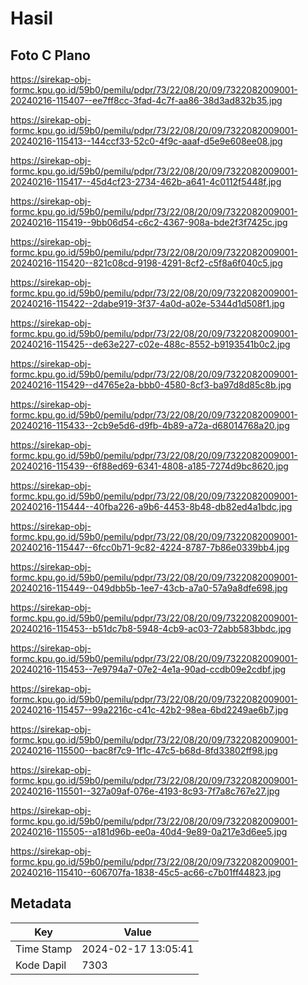 # Hasil

## Foto C Plano

https://sirekap-obj-formc.kpu.go.id/59b0/pemilu/pdpr/73/22/08/20/09/7322082009001-20240216-115407--ee7ff8cc-3fad-4c7f-aa86-38d3ad832b35.jpg

https://sirekap-obj-formc.kpu.go.id/59b0/pemilu/pdpr/73/22/08/20/09/7322082009001-20240216-115413--144ccf33-52c0-4f9c-aaaf-d5e9e608ee08.jpg

https://sirekap-obj-formc.kpu.go.id/59b0/pemilu/pdpr/73/22/08/20/09/7322082009001-20240216-115417--45d4cf23-2734-462b-a641-4c0112f5448f.jpg

https://sirekap-obj-formc.kpu.go.id/59b0/pemilu/pdpr/73/22/08/20/09/7322082009001-20240216-115419--9bb06d54-c6c2-4367-908a-bde2f3f7425c.jpg

https://sirekap-obj-formc.kpu.go.id/59b0/pemilu/pdpr/73/22/08/20/09/7322082009001-20240216-115420--821c08cd-9198-4291-8cf2-c5f8a6f040c5.jpg

https://sirekap-obj-formc.kpu.go.id/59b0/pemilu/pdpr/73/22/08/20/09/7322082009001-20240216-115422--2dabe919-3f37-4a0d-a02e-5344d1d508f1.jpg

https://sirekap-obj-formc.kpu.go.id/59b0/pemilu/pdpr/73/22/08/20/09/7322082009001-20240216-115425--de63e227-c02e-488c-8552-b9193541b0c2.jpg

https://sirekap-obj-formc.kpu.go.id/59b0/pemilu/pdpr/73/22/08/20/09/7322082009001-20240216-115429--d4765e2a-bbb0-4580-8cf3-ba97d8d85c8b.jpg

https://sirekap-obj-formc.kpu.go.id/59b0/pemilu/pdpr/73/22/08/20/09/7322082009001-20240216-115433--2cb9e5d6-d9fb-4b89-a72a-d68014768a20.jpg

https://sirekap-obj-formc.kpu.go.id/59b0/pemilu/pdpr/73/22/08/20/09/7322082009001-20240216-115439--6f88ed69-6341-4808-a185-7274d9bc8620.jpg

https://sirekap-obj-formc.kpu.go.id/59b0/pemilu/pdpr/73/22/08/20/09/7322082009001-20240216-115444--40fba226-a9b6-4453-8b48-db82ed4a1bdc.jpg

https://sirekap-obj-formc.kpu.go.id/59b0/pemilu/pdpr/73/22/08/20/09/7322082009001-20240216-115447--6fcc0b71-9c82-4224-8787-7b86e0339bb4.jpg

https://sirekap-obj-formc.kpu.go.id/59b0/pemilu/pdpr/73/22/08/20/09/7322082009001-20240216-115449--049dbb5b-1ee7-43cb-a7a0-57a9a8dfe698.jpg

https://sirekap-obj-formc.kpu.go.id/59b0/pemilu/pdpr/73/22/08/20/09/7322082009001-20240216-115453--b51dc7b8-5948-4cb9-ac03-72abb583bbdc.jpg

https://sirekap-obj-formc.kpu.go.id/59b0/pemilu/pdpr/73/22/08/20/09/7322082009001-20240216-115453--7e9794a7-07e2-4e1a-90ad-ccdb09e2cdbf.jpg

https://sirekap-obj-formc.kpu.go.id/59b0/pemilu/pdpr/73/22/08/20/09/7322082009001-20240216-115457--99a2216c-c41c-42b2-98ea-6bd2249ae6b7.jpg

https://sirekap-obj-formc.kpu.go.id/59b0/pemilu/pdpr/73/22/08/20/09/7322082009001-20240216-115500--bac8f7c9-1f1c-47c5-b68d-8fd33802ff98.jpg

https://sirekap-obj-formc.kpu.go.id/59b0/pemilu/pdpr/73/22/08/20/09/7322082009001-20240216-115501--327a09af-076e-4193-8c93-7f7a8c767e27.jpg

https://sirekap-obj-formc.kpu.go.id/59b0/pemilu/pdpr/73/22/08/20/09/7322082009001-20240216-115505--a181d96b-ee0a-40d4-9e89-0a217e3d6ee5.jpg

https://sirekap-obj-formc.kpu.go.id/59b0/pemilu/pdpr/73/22/08/20/09/7322082009001-20240216-115410--606707fa-1838-45c5-ac66-c7b01ff44823.jpg


## Metadata

| Key        | Value               |
| ---------- | ------------------- |
| Time Stamp | 2024-02-17 13:05:41 |
| Kode Dapil | 7303                |



